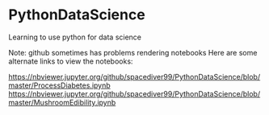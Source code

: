 # PythonDataScience
Learning to use python for data science

Note: github sometimes has problems rendering notebooks
Here are some alternate links to view the notebooks:

https://nbviewer.jupyter.org/github/spacediver99/PythonDataScience/blob/master/ProcessDiabetes.ipynb
https://nbviewer.jupyter.org/github/spacediver99/PythonDataScience/blob/master/MushroomEdibility.ipynb

